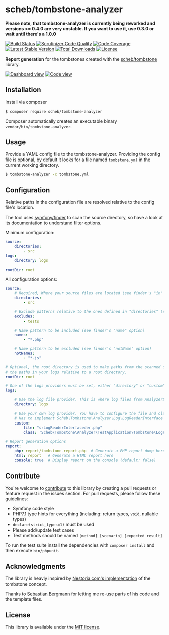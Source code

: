 scheb/tombstone-analyzer
========================

**Please note, that tombstone-analyzer is currently being reworked and versions >= 0.4.0 are very unstable. If you want
to use it, use 0.3.0 or wait until there's a 1.0.0** 

[![Build Status](https://travis-ci.org/scheb/tombstone-analyzer.svg?branch=master)](https://travis-ci.org/scheb/tombstone-analyzer)
[![Scrutinizer Code Quality](https://scrutinizer-ci.com/g/scheb/tombstone-analyzer/badges/quality-score.png?b=master)](https://scrutinizer-ci.com/g/scheb/tombstone-analyzer/?branch=master)
[![Code Coverage](https://scrutinizer-ci.com/g/scheb/tombstone-analyzer/badges/coverage.png?b=master)](https://scrutinizer-ci.com/g/scheb/tombstone-analyzer/?branch=master)
[![Latest Stable Version](https://poser.pugx.org/scheb/tombstone-analyzer/v/stable.svg)](https://packagist.org/packages/scheb/tombstone-analyzer)
[![Total Downloads](https://poser.pugx.org/scheb/tombstone-analyzer/downloads)](https://packagist.org/packages/scheb/tombstone-analyzer)
[![License](https://poser.pugx.org/scheb/tombstone-analyzer/license.svg)](https://packagist.org/packages/scheb/tombstone-analyzer)

**Report generation** for the tombstones created with the [scheb/tombstone](https://github.com/scheb/tombstone) library.

[![Dashboard view](doc/dashboard-small.png)](doc/dashboard.png) [![Code view](doc/code-small.png)](doc/code.png)

Installation
------------

Install via composer

```bash
$ composer require scheb/tombstone-analyzer
```

Composer automatically creates an executable binary `vendor/bin/tombstone-analyzer`.

Usage
-----

Provide a YAML config file to the tombstone-analyzer. Providing the config file is optional, by default it looks for a
file named `tombstone.yml` in the current working directory.

```bash
$ tombstone-analyzer -c tombstone.yml
```

Configuration
-------------

Relative paths in the configuration file are resolved relative to the config file's location.

The tool uses [symfony/finder](https://symfony.com/doc/current/components/finder.html) to scan the source directory, so
have a look at its documentation to understand filter options.

Minimum configuration:

```yaml
source:
    directories:
        - src  
logs:
    directory: logs

rootDir: root
```

All configuration options:

```yaml
source:
    # Required, Where your source files are located (see finder's "in" option)
    directories:
        - src

    # Exclude patterns relative to the ones defined in "directories" (see finder's "exclude" option)
    excludes:
        - tests

    # Name pattern to be included (see finder's "name" option)
    names:
        - "*.php"

    # Name pattern to be excluded (see finder's "notName" option)
    notNames:
        - "*.js"

# Optional, the root directory is used to make paths from the scanned sources relative. This is important, if you made
# the paths in your logs relative to a root directory.
rootDir: root

# One of the logs providers must be set, either "directory" or "custom"
logs:

    # Use the log file provider. This is where log files from AnalyzerLogHandler are located.
    directory: logs
    
    # Use your own log provider. You have to configure the file and class name.
    # Has to implement Scheb\Tombstone\Analyzer\Log\LogReaderInterface
    custom:
        file: "srLogReaderInterfaceder.php"
        class: 'Scheb\Tombstone\Analyzer\TestApplication\Tombstone\LogProvider'

# Report generation options
report:
    php: report/tombstone-report.php  # Generate a PHP report dump here
    html: report   # Generate a HTML report here
    console: true  # Display report on the console (default: false)
```

Contribute
----------
You're welcome to [contribute](https://github.com/scheb/tombstone-analyzer/graphs/contributors) to this library by
creating a pull requests or feature request in the issues section. For pull requests, please follow these guidelines:

- Symfony code style
- PHP7.1 type hints for everything (including: return types, `void`, nullable types)
- `declare(strict_types=1)` must be used
- Please add/update test cases
- Test methods should be named `[method]_[scenario]_[expected result]`

To run the test suite install the dependencies with `composer install` and then execute `bin/phpunit`.

Acknowledgments
---------------

The library is heavly inspired by
[Nestoria.com's implementation](http://devblog.nestoria.com/post/115930183873/tombstones-for-dead-code)
of the tombstone concept.

Thanks to [Sebastian Bergmann](https://github.com/sebastianbergmann) for letting me re-use parts of his code and the
template files.

License
-------
This library is available under the [MIT license](LICENSE).
